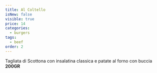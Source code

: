 ```yaml
---
title: Al Coltello
isNew: false
visible: true
price: 14
categories:
  - burgers
tags:
  - beef
order: 2
---
```


Tagliata di Scottona con insalatina classica e patate al forno con buccia **200GR**
